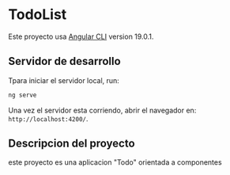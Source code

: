 # TodoList

Este proyecto usa [Angular CLI](https://github.com/angular/angular-cli) version 19.0.1.

## Servidor de desarrollo

Tpara iniciar el servidor local, run:

```bash
ng serve
```

Una vez el servidor esta corriendo, abrir el navegador en: `http://localhost:4200/`. 


## Descripcion del proyecto

este proyecto es una aplicacion "Todo" orientada a componentes
